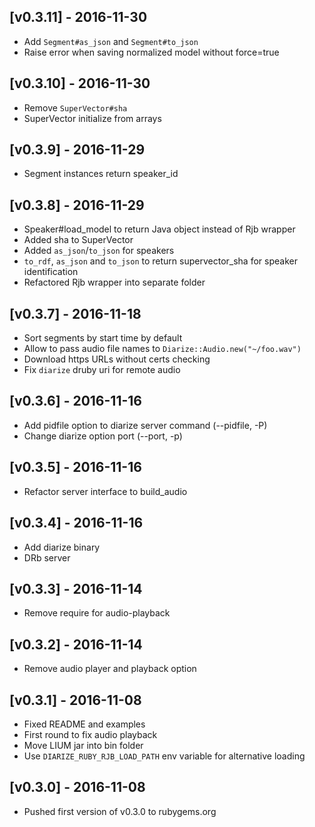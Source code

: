 ## [v0.3.11] - 2016-11-30

- Add `Segment#as_json` and `Segment#to_json`
- Raise error when saving normalized model without force=true

## [v0.3.10] - 2016-11-30

- Remove `SuperVector#sha`
- SuperVector initialize from arrays

## [v0.3.9] - 2016-11-29

- Segment instances return speaker_id

## [v0.3.8] - 2016-11-29

- Speaker#load_model to return Java object instead of Rjb wrapper
- Added sha to SuperVector
- Added `as_json`/`to_json` for speakers
- `to_rdf`, `as_json` and `to_json` to return supervector_sha for speaker identification
- Refactored Rjb wrapper into separate folder

## [v0.3.7] - 2016-11-18

- Sort segments by start time by default
- Allow to pass audio file names to `Diarize::Audio.new("~/foo.wav")`
- Download https URLs without certs checking
- Fix `diarize` druby uri for remote audio

## [v0.3.6] - 2016-11-16

- Add pidfile option to diarize server command (--pidfile, -P)
- Change diarize option port (--port, -p)

## [v0.3.5] - 2016-11-16

- Refactor server interface to build_audio

## [v0.3.4] - 2016-11-16

- Add diarize binary
- DRb server

## [v0.3.3] - 2016-11-14

- Remove require for audio-playback

## [v0.3.2] - 2016-11-14

- Remove audio player and playback option

## [v0.3.1] - 2016-11-08

- Fixed README and examples
- First round to fix audio playback
- Move LIUM jar into bin folder
- Use `DIARIZE_RUBY_RJB_LOAD_PATH` env variable for alternative loading

## [v0.3.0] - 2016-11-08

- Pushed first version of v0.3.0 to rubygems.org
